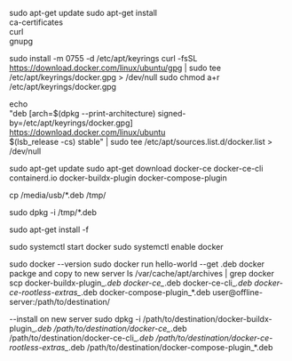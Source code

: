 sudo apt-get update
sudo apt-get install \
    ca-certificates \
    curl \
    gnupg

sudo install -m 0755 -d /etc/apt/keyrings
curl -fsSL https://download.docker.com/linux/ubuntu/gpg | sudo tee /etc/apt/keyrings/docker.gpg > /dev/null
sudo chmod a+r /etc/apt/keyrings/docker.gpg

echo \
  "deb [arch=$(dpkg --print-architecture) signed-by=/etc/apt/keyrings/docker.gpg] https://download.docker.com/linux/ubuntu \
  $(lsb_release -cs) stable" | sudo tee /etc/apt/sources.list.d/docker.list > /dev/null

sudo apt-get update
sudo apt-get download docker-ce docker-ce-cli containerd.io docker-buildx-plugin docker-compose-plugin

cp /media/usb/*.deb /tmp/

sudo dpkg -i /tmp/*.deb

sudo apt-get install -f

sudo systemctl start docker
sudo systemctl enable docker

sudo docker --version
sudo docker run hello-world
--get .deb docker packge and copy to new server
ls /var/cache/apt/archives | grep docker
scp docker-buildx-plugin_*.deb docker-ce_*.deb docker-ce-cli_*.deb docker-ce-rootless-extras_*.deb docker-compose-plugin_*.deb user@offline-server:/path/to/destination/

--install on new server
sudo dpkg -i /path/to/destination/docker-buildx-plugin_*.deb /path/to/destination/docker-ce_*.deb /path/to/destination/docker-ce-cli_*.deb /path/to/destination/docker-ce-rootless-extras_*.deb /path/to/destination/docker-compose-plugin_*.deb





